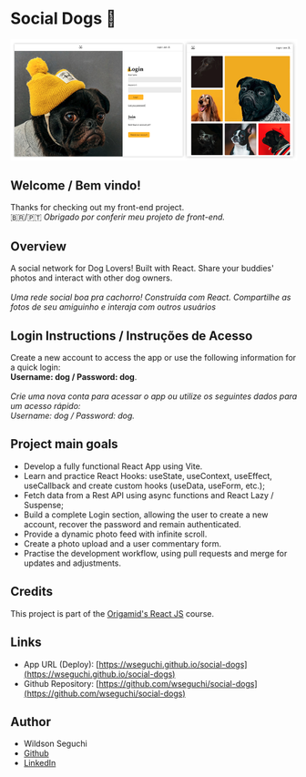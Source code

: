 # Social Dogs 🐶

![Design preview for the Social Dogs App](./app-preview.png)

## Welcome / Bem vindo!

Thanks for checking out my front-end project.<br>
🇧🇷/🇵🇹 _Obrigado por conferir meu projeto de front-end._

## Overview

A social network for Dog Lovers! Built with React. Share your buddies' photos and interact with other dog owners.<br><br>
_Uma rede social boa pra cachorro! Construída com React. Compartilhe as fotos de seu amiguinho e interaja com outros usuários_

## Login Instructions / Instruções de Acesso

Create a new account to access the app or use the following information for a quick login:<br> **Username: dog / Password: dog**.<br><br>
_Crie uma nova conta para acessar o app ou utilize os seguintes dados para um acesso rápido:<br> Username: dog / Password: dog._

## Project main goals

- Develop a fully functional React App using Vite.
- Learn and practice React Hooks: useState, useContext, useEffect, useCallback and create custom hooks (useData, useForm, etc.);
- Fetch data from a Rest API using async functions and React Lazy / Suspense;
- Build a complete Login section, allowing the user to create a new account, recover the password and remain authenticated.
- Provide a dynamic photo feed with infinite scroll.
- Create a photo upload and a user commentary form.
- Practise the development workflow, using pull requests and merge for updates and adjustments.

## Credits

This project is part of the [Origamid's React JS](https://www.origamid.com) course.

## Links

- App URL (Deploy): [https://wseguchi.github.io/social-dogs](https://wseguchi.github.io/social-dogs)
- Github Repository: [https://github.com/wseguchi/social-dogs](https://github.com/wseguchi/social-dogs)

## Author

- Wildson Seguchi
- [Github](https://github.com/wseguchi)
- [LinkedIn](https://www.linkedin.com/in/wildson-seguchi/?locale=en_US)

